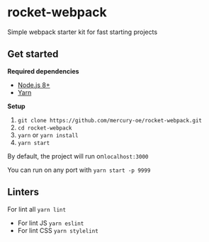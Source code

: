 rocket-webpack
=========

Simple webpack starter kit for fast starting projects

Get started
----

**Required dependencies**
- [Node.js 8+](https://nodejs.org/en/)
- [Yarn](https://yarnpkg.com/lang/en/)

**Setup**
1. `git clone https://github.com/mercury-oe/rocket-webpack.git`
2. `cd rocket-webpack`
3. `yarn` or `yarn install`
4. `yarn start`

By default, the project will run on`localhost:3000` 

You can run on any port with `yarn start -p 9999`

Linters
----

For lint all `yarn lint`
  - For lint JS `yarn eslint`
  - For lint CSS `yarn stylelint`
